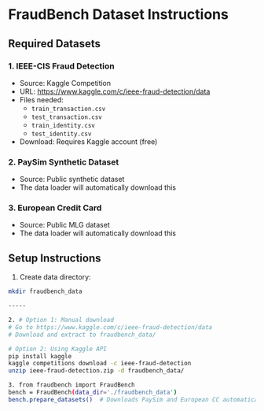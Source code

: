 # FraudBench Dataset Instructions

## Required Datasets

### 1. IEEE-CIS Fraud Detection 
- Source: Kaggle Competition
- URL: https://www.kaggle.com/c/ieee-fraud-detection/data
- Files needed:
  - `train_transaction.csv`
  - `test_transaction.csv`
  - `train_identity.csv`
  - `test_identity.csv`
- Download: Requires Kaggle account (free)

### 2. PaySim Synthetic Dataset 
- Source: Public synthetic dataset
- The data loader will automatically download this

### 3. European Credit Card 
- Source: Public MLG dataset
- The data loader will automatically download this

## Setup Instructions

1. Create data directory:
  ```bash
  mkdir fraudbench_data

-----

2. # Option 1: Manual download
# Go to https://www.kaggle.com/c/ieee-fraud-detection/data
# Download and extract to fraudbench_data/

# Option 2: Using Kaggle API
pip install kaggle
kaggle competitions download -c ieee-fraud-detection
unzip ieee-fraud-detection.zip -d fraudbench_data/

3. from fraudbench import FraudBench
bench = FraudBench(data_dir='./fraudbench_data')
bench.prepare_datasets()  # Downloads PaySim and European CC automatically

